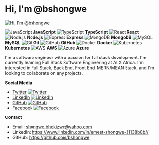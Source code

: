 # Hi, I'm @bshongwe

[![Hi, I'm @bshongwe](https://avatars.githubusercontent.com/u/123456789?v=4)](https://github.com/bshongwe)

![JavaScript](https://raw.githubusercontent.com/tandpfun/skill-icons/master/js.svg) **JavaScript**
![TypeScript](https://raw.githubusercontent.com/tandpfun/skill-icons/master/ts.svg) **TypeScript**
![React](https://raw.githubusercontent.com/tandpfun/skill-icons/master/react.svg) **React**
![Node.js](https://raw.githubusercontent.com/tandpfun/skill-icons/master/node.svg) **Node.js**
![Express](https://raw.githubusercontent.com/tandpfun/skill-icons/master/express.svg) **Express**
![MongoDB](https://raw.githubusercontent.com/tandpfun/skill-icons/master/mongodb.svg) **MongoDB**
![MySQL](https://raw.githubusercontent.com/tandpfun/skill-icons/master/mysql.svg) **MySQL**
![Git](https://raw.githubusercontent.com/tandpfun/skill-icons/master/git.svg) **Git**
![GitHub](https://raw.githubusercontent.com/tandpfun/skill-icons/master/github.svg) **GitHub**
![Docker](https://raw.githubusercontent.com/tandpfun/skill-icons/master/docker.svg) **Docker**
![Kubernetes](https://raw.githubusercontent.com/tandpfun/skill-icons/master/kubernetes.svg) **Kubernetes**
![AWS](https://raw.githubusercontent.com/tandpfun/skill-icons/master/aws.svg) **AWS**
![Azure](https://raw.githubusercontent.com/tandpfun/skill-icons/master/azure.svg) **Azure**

I'm a software engineer with a passion for full stack development. I'm currently learning Full Stack Software Engineering at ALX Africa. I'm interested in Full Stack, Back End, Front End, MERN/MEAN Stack, and I'm looking to collaborate on any projects.

**Social Media**

* [Twitter](https://twitter.com/ernest_b_shong)
[![Twitter](https://raw.githubusercontent.com/tandpfun/skill-icons/master/twitter.svg)](https://twitter.com/ernest_b_shong)
* [LinkedIn](https://www.linkedin.com/in/ernest-shongwe-31138b8b/)
[![LinkedIn](https://raw.githubusercontent.com/tandpfun/skill-icons/master/linkedin.svg)](https://www.linkedin.com/in/ernest-shongwe-31138b8b/)
* [GitHub](https://github.com/bshongwe)
[![GitHub](https://raw.githubusercontent.com/tandpfun/skill-icons/master/github.svg)](https://github.com/bshongwe)
* [Facebook](https://www.facebook.com/shongwe.bhekizwe)
[![Facebook](https://raw.githubusercontent.com/tandpfun/skill-icons/master/facebook.svg)](https://www.facebook.com/shongwe.bhekizwe)

**Contact**

* Email: shongwe.bhekizwe@yahoo.com
* LinkedIn: https://www.linkedin.com/in/ernest-shongwe-31138b8b//
* GitHub: https://github.com/bshongwe

<!---
bshongwe/bshongwe is a ✨ special ✨ repository because its `README.md` (this file) appears on your GitHub profile.
You can click the Preview link to take a look at your changes.
--->
